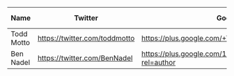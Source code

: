 Name | Twitter | Google+ | Website/Blog | GitHub | LinkedIn | Other links
------------ | ------------- | ------------- | ------------- | ------------- | ------------- | ------------- |
Todd Motto | https://twitter.com/toddmotto | https://plus.google.com/+ToddMotto | https://toddmotto.com/ | https://github.com/toddmotto/ | in.linkedin.com/in/toddmotto | 
Ben Nadel | https://twitter.com/BenNadel | https://plus.google.com/108976367067760160494?rel=author | http://www.bennadel.com/ | https://github.com/BenNadel | https://www.linkedin.com/in/BenNadel | - |
